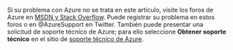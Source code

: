 Si su problema con Azure no se trata en este artículo, visite los foros de Azure en [MSDN y Stack Overflow](https://azure.microsoft.com/support/forums/). Puede registrar su problema en estos foros o en @AzureSupport en Twitter. También puede presentar una solicitud de soporte técnico de Azure; para ello seleccione **Obtener soporte técnico** en el sitio de [soporte técnico de Azure](https://azure.microsoft.com/support/options/).

<!---HONumber=AcomDC_0427_2016-->